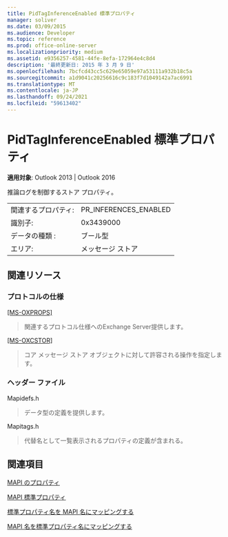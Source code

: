 ```yaml
---
title: PidTagInferenceEnabled 標準プロパティ
manager: soliver
ms.date: 03/09/2015
ms.audience: Developer
ms.topic: reference
ms.prod: office-online-server
ms.localizationpriority: medium
ms.assetid: e9356257-4581-44fe-8efa-172964e4c8d4
description: '最終更新日: 2015 年 3 月 9 日'
ms.openlocfilehash: 7bcfcd43cc5c629e65059e97a53111a932b18c5a
ms.sourcegitcommit: a1d9041c20256616c9c183f7d1049142a7ac6991
ms.translationtype: MT
ms.contentlocale: ja-JP
ms.lasthandoff: 09/24/2021
ms.locfileid: "59613402"
---
```

# <a name="pidtaginferenceenabled-canonical-property"></a>PidTagInferenceEnabled 標準プロパティ

  
  
**適用対象**: Outlook 2013 | Outlook 2016 
  
推論ログを制御するストア プロパティ。
  
|||
|:-----|:-----|
|関連するプロパティ:  <br/> |PR_INFERENCES_ENABLED  <br/> |
|識別子:  <br/> |0x3439000  <br/> |
|データの種類 :   <br/> |ブール型  <br/> |
|エリア:  <br/> |メッセージ ストア  <br/> |
   
## <a name="related-resources"></a>関連リソース

### <a name="protocol-specifications"></a>プロトコルの仕様

[[MS-OXPROPS]](https://msdn.microsoft.com/library/f6ab1613-aefe-447d-a49c-18217230b148%28Office.15%29.aspx)
  
> 関連するプロトコル仕様へのExchange Server提供します。
    
[[MS-OXCSTOR]](https://msdn.microsoft.com/library/d42ed1e0-3e77-4264-bd59-7afc583510e2%28Office.15%29.aspx)
  
> コア メッセージ ストア オブジェクトに対して許容される操作を指定します。
    
### <a name="header-files"></a>ヘッダー ファイル

Mapidefs.h
  
> データ型の定義を提供します。
    
Mapitags.h
  
> 代替名として一覧表示されるプロパティの定義が含まれる。
    
## <a name="see-also"></a>関連項目



[MAPI のプロパティ](mapi-properties.md)
  
[MAPI 標準プロパティ](mapi-canonical-properties.md)
  
[標準プロパティ名を MAPI 名にマッピングする](mapping-canonical-property-names-to-mapi-names.md)
  
[MAPI 名を標準プロパティ名にマッピングする](mapping-mapi-names-to-canonical-property-names.md)

